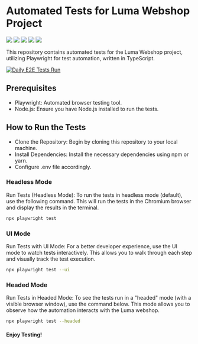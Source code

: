 # Automated Tests for Luma Webshop Project

<img src="https://img.shields.io/badge/Node%20js-339933?style=for-the-badge&logo=nodedotjs&logoColor=white" /> <img src="https://img.shields.io/badge/TypeScript-007ACC?style=for-the-badge&logo=typescript&logoColor=white" /> <img src="https://img.shields.io/badge/Playwright-45ba4b?style=for-the-badge&logo=Playwright&logoColor=white" /> <img src="https://img.shields.io/badge/Google_chrome-4285F4?style=for-the-badge&logo=Google-chrome&logoColor=white"/> <img src="https://img.shields.io/badge/Gmail-D14836?style=for-the-badge&logo=gmail&logoColor=white)"/> 

This repository contains automated tests for the Luma Webshop project, utilizing Playwright for test automation, written in TypeScript.

[![Daily E2E Tests Run](https://github.com/AmelaVorgic/luma-webshop-automatedtests/actions/workflows/scheduled-run.yml/badge.svg)](https://github.com/AmelaVorgic/luma-webshop-automatedtests/actions/workflows/scheduled-run.yml)

 
## Prerequisites 

- Playwright: Automated browser testing tool.
- Node.js: Ensure you have Node.js installed to run the tests.

## How to Run the Tests
- Clone the Repository: Begin by cloning this repository to your local machine.
- Install Dependencies: Install the necessary dependencies using npm or yarn.
- Configure .env file accordingly.

### Headless Mode 
Run Tests (Headless Mode): To run the tests in headless mode (default), use the following command. This will run the tests in the Chromium browser and display the results in the terminal.

```bash
npx playwright test
```
### UI Mode
Run Tests with UI Mode: For a better developer experience, use the UI mode to watch tests interactively. This allows you to walk through each step and visually track the test execution.

```bash
npx playwright test --ui
```
### Headed Mode
Run Tests in Headed Mode: To see the tests run in a "headed" mode (with a visible browser window), use the command below. This mode allows you to observe how the automation interacts with the Luma webshop.

```bash
npx playwright test --headed
```

#### Enjoy Testing!
